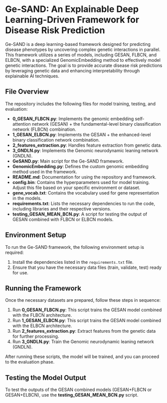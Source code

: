 # Ge-SAND: An Explainable Deep Learning-Driven Framework for Disease Risk Prediction

Ge-SAND is a deep learning-based framework designed for predicting disease phenotypes by uncovering complex genetic interactions in parallel. This framework utilizes a series of models, including GESAN, FLBCN, and ELBCN, with a specialized GenomicEmbedding method to effectively model genetic interactions. The goal is to provide accurate disease risk predictions by leveraging genetic data and enhancing interpretability through explainable AI techniques.

## File Overview

The repository includes the following files for model training, testing, and evaluation:

- **0_GESAN_FLBCN.py**: Implements the genomic embedding self-attention network (GESAN) + the fundamental-level binary classification network (FLBCN) combination.
- **1_GESAN_ELBCN.py**: Implements the GESAN + the enhanced-level binary classification network combination.
- **2_features_extraction.py**: Handles feature extraction from genetic data.
- **3_GNDLN.py**: Implements the Genomic neurodynamic leaning network (GNDLN).
- **GeSAND.py**: Main script for the Ge-SAND framework.
- **GenomicEmbedding.py**: Defines the custom genomic embedding method used in the framework.
- **README.md**: Documentation for using the repository and framework.
- **config.bin**: Contains the hyperparameters used for model training. Adjust this file based on your specific environment or dataset.
- **gene_vocab.txt**: Contains the vocabulary used for gene representation in the models.
- **requirements.txt**: Lists the necessary dependencies to run the code, including libraries and their respective versions.
- **testing_GESAN_MEAN_BCN.py**: A script for testing the output of GESAN combined with FLBCN or ELBCN models.

## Environment Setup

To run the Ge-SAND framework, the following environment setup is required:

1. Install the dependencies listed in the `requirements.txt` file.
2. Ensure that you have the necessary data files (train, validate, test) ready for use.

## Running the Framework

Once the necessary datasets are prepared, follow these steps in sequence:

1. Run **0_GESAN_FLBCN.py**: This script trains the GESAN model combined with the FLBCN architecture.
2. Run **1_GESAN_ELBCN.py**: This script trains the GESAN model combined with the ELBCN architecture.
3. Run **2_features_extraction.py**: Extract features from the genetic data for further processing.
4. Run **3_GNDLN.py**: Train the Genomic neurodynamic leaning network (GNDLN).
   
After running these scripts, the model will be trained, and you can proceed to the evaluation phase.

## Testing the Model Output

To test the outputs of the GESAN combined models (GESAN+FLBCN or GESAN+ELBCN), use the **testing_GESAN_MEAN_BCN.py** script.
